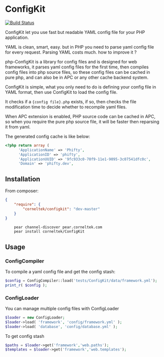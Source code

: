 ConfigKit
=============

[![Build Status](https://travis-ci.org/c9s/php-ConfigKit.png?branch=master)](https://travis-ci.org/c9s/php-ConfigKit)

ConfigKit let you use fast but readable YAML config file for your PHP application.

YAML is clean, smart, easy. but in PHP you need to parse yaml config file for 
every request. Parsing YAML costs much. how to improve it ?

php-ConfigKit is a library for config files and is designed for web frameworks, it
parses yaml config files for the first time, then compiles config files into php
source files, so these config files can be cached in pure php, and can also be
in APC or any other cache backend system.

ConfigKit is simple, what you only need to do is defining your config file in
YAML format, then use ConfigKit to load the config file.

It checks if a `{config file}.php` exists, if so, then checks the file
modification time to decide whether to recompile yaml files.

When APC extension is enabled, PHP source code can be cached in APC, so when 
you require the pure php source file, it will be faster then reparsing it from yaml.

The generated config cache is like below:

```php
<?php return array (
      'ApplicationName' => 'Phifty',
      'ApplicationID' => 'phifty',
      'ApplicationUUID' => '9fc933c0-70f9-11e1-9095-3c07541dfc0c',
      'Domain' => 'phifty.dev',
```

## Installation

From composer:

```json
{
    "require": { 
        "corneltek/configkit": "dev-master"
    }
}
```

```sh
    pear channel-discover pear.corneltek.com
    pear install corneltek/ConfigKit
```

## Usage

### ConfigCompiler

To compile a yaml config file and get the config stash:

```php
$config = ConfigCompiler::load('tests/ConfigKit/data/framework.yml');
print_r( $config );
```

### ConfigLoader

You can manage multiple config files with ConfigLoader 

```php
$loader = new ConfigLoader;
$loader->load( 'framework', 'config/framework.yml' );
$loader->load( 'database', 'config/database.yml' );
```

To get config stash

```php
$paths = $loader->get('framework','web.paths');
$templates = $loader->get('framework','web.templates');
```

